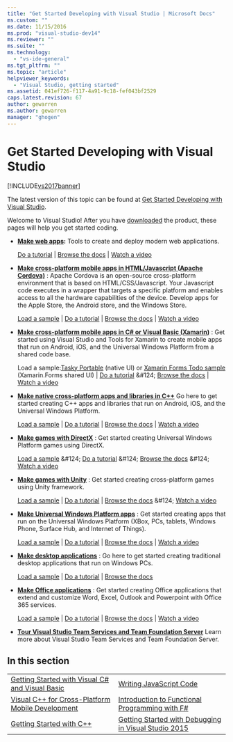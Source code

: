 ```yaml
---
title: "Get Started Developing with Visual Studio | Microsoft Docs"
ms.custom: ""
ms.date: 11/15/2016
ms.prod: "visual-studio-dev14"
ms.reviewer: ""
ms.suite: ""
ms.technology: 
  - "vs-ide-general"
ms.tgt_pltfrm: ""
ms.topic: "article"
helpviewer_keywords: 
  - "Visual Studio, getting started"
ms.assetid: 041ef726-f117-4a91-9c18-fef043bf2529
caps.latest.revision: 67
author: gewarren
ms.author: gewarren
manager: "ghogen"
---
```

# Get Started Developing with Visual Studio
[!INCLUDE[vs2017banner](../includes/vs2017banner.md)]

The latest version of this topic can be found at [Get Started Developing with Visual Studio](https://docs.microsoft.com/visualstudio/ide/get-started-developing-with-visual-studio).  
  
Welcome to Visual Studio! After you have [downloaded](http://www.visualstudio.com/community) the product, these pages will help you get started coding.  
  
-   **[Make web apps](https://www.visualstudio.com/features/modern-web-tooling-vs):** Tools to create and deploy modern web applications.  
  
     [Do a tutorial](https://docs.asp.net/en/latest/tutorials/your-first-aspnet-application.html) &#124;                               [Browse the docs](https://docs.asp.net/) &#124;                                   [Watch a video](http://www.asp.net/vnext)  
  
-   **[Make cross-platform mobile apps in HTML/Javascript (Apache Cordova)](http://taco.visualstudio.com/docs/get-started-first-mobile-app/)** :               Apache Cordova is an open-source cross-platform environment that is based on HTML/CSS/Javascript.  Your Javascript code executes in a wrapper that                  targets a specific platform and enables access to all the hardware capabilities of the device. Develop apps for the Apple Store, the Android store, and the Windows Store.  
  
     [Load a sample](https://github.com/Microsoft/cordova-samples/tree/master/todo-angularjs) &#124;   [Do a tutorial](http://taco.visualstudio.com/docs/get-started-first-mobile-app/) &#124;                               [Browse the docs](http://taco.visualstudio.com/docs/get-started-vs-tools-apache-cordova/) &#124;                                [Watch a video](https://channel9.msdn.com/Blogs/Seth-Juarez/Getting-Started-with-Apache-Cordova-in-Visual-Studio)  
  
-   **[Make cross-platform mobile apps in C# or Visual Basic (Xamarin)](../cross-platform/visual-studio-and-xamarin.md)** : Get started using Visual Studio and Tools for Xamarin to create mobile apps that run on Android, iOS, and the Universal Windows Platform from a shared code base.  
  
     Load a sample:[Tasky Portable](http://developer.xamarin.com/samples/mobile/TaskyPortable/) (native UI) or  [Xamarin Forms Todo sample](https://github.com/xamarin/xamarin-forms-samples/tree/master/Todo) (Xamarin.Forms shared UI) &#124;   [Do a tutorial](https://msdn.microsoft.com/library/dn879698\(v=vs.140\).aspx) &#124;                             [Browse the docs](https://msdn.microsoft.com/library/mt299001.aspx) &#124;                                  [Watch a video](https://channel9.msdn.com/Series/Cross-Platform-Development-with-Xamarin--Visual-Studio/01)  
  
-   **[Make native cross-platform apps and libraries in C++](https://www.visualstudio.com/explore/cplusplus-mdd-vs.aspx)** Go here to get started creating C++ apps and libraries that run on Android, iOS, and the Universal Windows Platform.  
  
     [Load a sample](https://code.msdn.microsoft.com/MoreTeaPots-Android-a9bd8549) &#124;   [Do a tutorial](https://msdn.microsoft.com/library/dn707595.aspx) &#124;                             [Browse the docs](https://msdn.microsoft.com/library/dn707591.aspx) &#124;                                  [Watch a video](https://channel9.msdn.com/Series/ConnectOn-Demand/239)  
  
-   **[Make games with DirectX](https://msdn.microsoft.com/library/windows/desktop/ee663274\(v=vs.85\).aspx)** : Get started creating Universal Windows Platform games using DirectX.  
  
     [Load a sample](https://msdn.microsoft.com/library/windows/desktop/bb153300\(v=vs.85\).aspx) &#124;                    [Do a tutorial](https://msdn.microsoft.com/library/windows/desktop/bb153264\(v=vs.85\).aspx) &#124;                                [Browse the docs](https://msdn.microsoft.com/library/windows/desktop/ee663274\(v=vs.85\).aspx) &#124;                                   [Watch a video](https://channel9.msdn.com/Series/Introduction-to-C-and-DirectX-Game-Development/01)  
  
-   **[Make games with Unity](../cross-platform/visual-studio-tools-for-unity.md)** : Get started creating cross-platform games using Unity framework.  
  
     [Load a sample](http://unity3d.com/learn/resources/downloads) &#124;                     [Do a tutorial](http://unity3d.com/learn/tutorials/projects/roll-ball-tutorial) &#124;                               [Browse the docs](https://msdn.microsoft.com/library/dn940019\(v=vs.140\).aspx) &#124;     [Watch a video](https://www.youtube.com/playlist?list=PLReL099Y5nRfseAg0k1SJOlpqdcsDs8Em)  
  
-   **[Make Universal Windows Platform apps](https://dev.windows.com/windows-apps)** : Get started creating apps that run on the Universal Windows Platform (XBox, PCs, tablets, Windows Phone, Surface Hub, and Internet of Things).  
  
     [Load a sample](https://github.com/Microsoft/Windows-universal-samples) &#124;                          [Do a tutorial](https://msdn.microsoft.com/library/windows/apps/dn765018.aspx) &#124;                                [Browse the docs](https://dev.windows.com) &#124;     [Watch a video](https://channel9.msdn.com/Blogs/One-Dev-Minute/Getting-started-with-Windows-10)  
  
-   **[Make desktop applications](https://dev.windows.com/desktop)** : Go here to get started creating traditional desktop applications that run on Windows PCs.  
  
     [Load a sample](https://github.com/microsoft/windows-classic-samples) &#124;                     [Do a tutorial](https://msdn.microsoft.com/library/dd492171.aspx) &#124;                               [Browse the docs](https://dev.windows.com/desktop)  
  
-   **[Make Office applications](https://msdn.microsoft.com/library/fp161347.aspx)** : Get started creating Office applications that extend and customize Word, Excel, Outlook and Powerpoint with Office 365 services.  
  
     [Load a sample](https://code.msdn.microsoft.com/office365/) &#124;                       [Do a tutorial](http://dev.office.com/getting-started/office365apis) &#124;                              [Browse the docs](https://msdn.microsoft.com/office/aa905340.aspx) &#124;                                   [Watch a video](http://dev.office.com/videos)  
  
-   **[Tour Visual Studio Team Services and Team Foundation Server](https://www.visualstudio.com/products/visual-studio-team-services-vs)**  Learn more about Visual Studio Team Services and Team Foundation Server.  
  
## In this section  
  
|||  
|-|-|  
|[Getting Started with Visual C# and Visual Basic](../ide/getting-started-with-visual-csharp-and-visual-basic.md)|[Writing JavaScript Code](http://msdn.microsoft.com/library/cte3c772\(v=vs.94\).aspx)|  
|[Visual C++ for Cross-Platform Mobile Development](../cross-platform/visual-cpp-for-cross-platform-mobile-development.md)|[Introduction to Functional Programming with F#](http://msdn.microsoft.com/library/vstudio/dd233147.aspx)|  
|[Getting Started with C++](../ide/getting-started-with-cpp-in-visual-studio.md)|[Getting Started with Debugging in Visual Studio 2015](../ide/getting-started-with-debugging-in-visual-studio-2015.md)|



